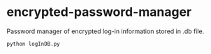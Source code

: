 # encrypted-password-manager
Password manager of encrypted log-in information stored in .db file.

```python logInDB.py```
